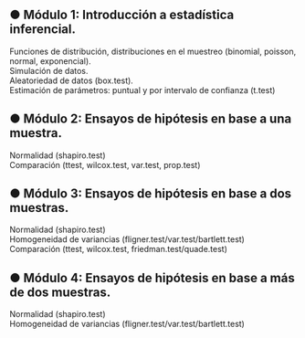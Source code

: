## ●	Módulo 1: Introducción a estadística inferencial.   
Funciones de distribución, distribuciones en el muestreo (binomial, poisson, normal, exponencial).  
Simulación de datos.  
Aleatoriedad de datos (box.test).  
Estimación de parámetros: puntual y por intervalo de confianza (t.test) 
## ●	Módulo 2: Ensayos de hipótesis en base a una muestra.  
Normalidad (shapiro.test)  
Comparación (ttest, wilcox.test, var.test, prop.test)
## ●	Módulo 3: Ensayos de hipótesis en base a dos muestras.  
Normalidad (shapiro.test)  
Homogeneidad de variancias (fligner.test/var.test/bartlett.test)  
Comparación (ttest, wilcox.test, friedman.test/quade.test)
## ●	Módulo 4: Ensayos de hipótesis en base a más de dos muestras.  
Normalidad (shapiro.test)  
Homogeneidad de variancias (fligner.test/var.test/bartlett.test)
